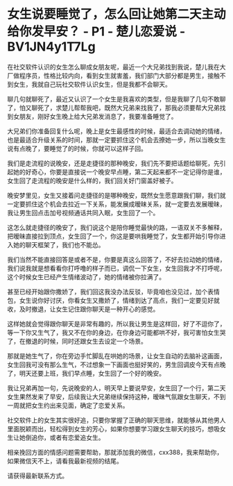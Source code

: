 # 女生说要睡觉了，怎么回让她第二天主动给你发早安？ - P1 - 楚儿恋爱说 - BV1JN4y1T7Lg

在社交软件认识的女生怎么聊成女朋友呢，最近一个大兄弟找到我说，楚儿我在大厂做程序员，性格比较内向，看到女生就害羞，我们部门大部分都是男生，接触不到女生，我就自己玩社交软件认识女生，但是我都不会聊天。

聊几句就聊死了，最近又认识了一个女生是我喜欢的类型，但是我聊了几句不敢聊了，怕又聊死了，求楚儿帮帮我吧，既然大兄弟来找我了，那我必须要帮大兄弟找到女朋友，刚好女生晚上给大兄弟发消息了，我要准备睡觉了。

大兄弟们你准备回复什么呢，晚上是女生最感性的时候，最适合去调动她的情绪，也是最适合升级关系的时间，那就一定要抓住这个机会去撩她一步，所以当晚女生说有点晚了，要睡觉了的时候，你就可以这样子回。

我们是走流程的说晚安，还是走捷径的那种晚安，我们先不要把话题给聊死，先引起她的好奇心，你要是直接说一个晚安早点睡，第二天起来都不一定记得你是谁，女生回了走流程的晚安是什么样的，我们回关好门窗盖好被子。

晚安梦里见，女生又接着问走捷径的是哪种晚安，既然女生愿意跟我们聊，我们就一定要抓住这个机会去拉近一下关系，能发展成暧昧关系，就一定要去发展暧昧，我让男生回点击加号视频通话共同入眠，女生回了一个。

这怎么就走捷径的晚安了，我们说这个是陪你睡觉最快的路，一语双关不多解释，把暧昧直接拉到顶点，女生回了一个，你这是要哄我睡觉了，女生都开始引导你进入她的聊天框架了，我们也不能怂。

我们当然不能直接回答是或者不是，你要是真这么回答了，不好去拉动她的情绪，我们说我就是想看看你打呼噜的样子而已，调侃一下女生，女生回我才不打呼呢，这个时候女生已经产生情绪波动了，她的情绪被你拉满了。

甚至已经开始跟你撒娇了，我们回这我没办法反驳，毕竟咱也没见过，加个表情包，女生说你好讨厌，你看女生又撒娇了，情绪到达了高点，我们一定要见好就收，及时撤退，让女生记住跟你聊天是一种开心的感觉。

这样她就会觉得跟你聊天是非常有趣的，所以我让男生是这样回，好了不逗你了，等一下你又生气了，我又不在你的身边，在你身边可能都哄不好，我可害怕女生哭了，在撤退的时候，同时还跟女生去设定一个场景。

那就是她生气了，你在旁边手忙脚乱在哄她的场景，让女生自动的去脑补这画面，女生回我可没有那么生气，不过想象一下画面也挺好笑的，男生回调皮今天有点晚了，明天还要上班，我们早点睡，女生回了一个好的晚安。

我让兄弟再加一句，先说晚安的人，明天早上要说早安，女生回了一个行，第二天女生果然发来了早安，后续我让大兄弟继续保持这种，暧昧气氛跟女生聊天，不到一周就把女生约出来见面，确定了恋爱关系。

社交软件上的女生其实很好追，只要你掌握了正确的聊天思维，就能够从其他男人里面脱颖而出，轻松得到女生的芳心，如果你想要学习跟女生聊天的技巧，想吸女生让她倒追你，或者有恋爱追女生。

相亲挽回方面的情感问题需要帮助，那就添加我的微信，cxx388，我来帮助你，如果微信天不上，请看我最新视频的结尾。

请获得最新联系方式。
